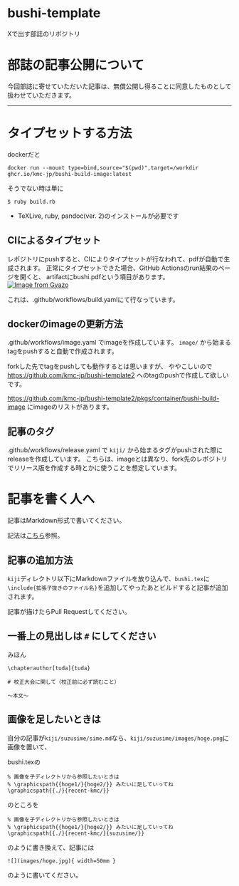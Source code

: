 # bushi-template

Xで出す部誌のリポジトリ

# 部誌の記事公開について

今回部誌に寄せていただいた記事は、無償公開し得ることに同意したものとして扱わせていただきます。

----

# タイプセットする方法
dockerだと
```
docker run --mount type=bind,source="$(pwd)",target=/workdir ghcr.io/kmc-jp/bushi-build-image:latest
```

そうでない時は単に
```
$ ruby build.rb
```

- TeXLive, ruby, pandoc(ver. 2)のインストールが必要です

## CIによるタイプセット
レポジトリにpushすると、CIによりタイプセットが行なわれて、pdfが自動で生成されます。
正常にタイプセットできた場合、GitHub Actionsのrun結果のページを開くと、
artifactにbushi.pdfという項目があります。
[![Image from Gyazo](https://i.gyazo.com/9cc637c1b1db1eff9e169585df6fcaca.png)](https://gyazo.com/9cc637c1b1db1eff9e169585df6fcaca)

これは、.github/workflows/build.yamlにて行なっています。

## dockerのimageの更新方法
.github/workflows/image.yaml でimageを作成しています。
`image/` から始まるtagをpushすると自動で作成されます。

forkした先でtagをpushしても動作するとは思いますが、
ややこしいので https://github.com/kmc-jp/bushi-template2 へのtagのpushで作成して欲しいです。

https://github.com/kmc-jp/bushi-template2/pkgs/container/bushi-build-image にimageのリストがあります。

## 記事のタグ
.github/workflows/release.yaml で `kiji/` から始まるタグがpushされた際にreleaseを作成しています。
こちらは、imageとは異なり、fork先のレポジトリでリリース版を作成する時とかに使うことを想定しています。

# 記事を書く人へ
記事はMarkdown形式で書いてください。

記法は[こちら](https://pandoc-doc-ja.readthedocs.io/ja/latest/users-guide.html#pandocs-markdown)参照。

## 記事の追加方法
`kiji`ディレクトリ以下にMarkdownファイルを放り込んで、`bushi.tex`に`\include{拡張子抜きのファイル名}`を追加してやったあとビルドすると記事が追加されます。

記事が描けたらPull Requestしてください。

##  一番上の見出しは `#` にしてください
みほん

```
\chapterauthor[tuda]{tuda}

# 校正大会に関して（校正前に必ず読むこと）

～本文～
```

## 画像を足したいときは
自分の記事が`kiji/suzusime/sime.md`なら、`kiji/suzusime/images/hoge.png`に画像を置いて、

bushi.texの

```
% 画像を子ディレクトリから参照したいときは
% \graphicspath{{hoge1/}{hoge2/}} みたいに足していってね
\graphicspath{{./}{recent-kmc/}}
```

のところを

```
% 画像を子ディレクトリから参照したいときは
% \graphicspath{{hoge1/}{hoge2/}} みたいに足していってね
\graphicspath{{./}{recent-kmc/}{suzusime/}}
```

のように書き換えて、記事には

```
![](images/hoge.jpg){ width=50mm }
```

のように書いてください。

